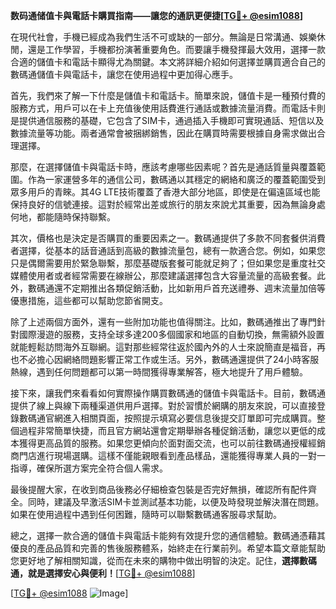 **数码通储值卡與電話卡購買指南——讓您的通訊更便捷[[TG💪+ @esim1088](https://t.me/s/esim1088)]**

在現代社會，手機已經成為我們生活不可或缺的一部分。無論是日常溝通、娛樂休閒，還是工作學習，手機都扮演著重要角色。而要讓手機發揮最大效用，選擇一款合適的儲值卡和電話卡顯得尤為關鍵。本文將詳細介紹如何選擇並購買適合自己的數碼通儲值卡與電話卡，讓您在使用過程中更加得心應手。

首先，我們來了解一下什麼是儲值卡和電話卡。簡單來說，儲值卡是一種預付費的服務方式，用戶可以在卡上充值後使用話費進行通話或數據流量消費。而電話卡則是提供通信服務的基礎，它包含了SIM卡，通過插入手機即可實現通話、短信以及數據流量等功能。兩者通常會被捆綁銷售，因此在購買時需要根據自身需求做出合理選擇。

那麼，在選擇儲值卡與電話卡時，應該考慮哪些因素呢？首先是通話質量與覆蓋範圍。作為一家運營多年的通信公司，數碼通以其穩定的網絡和廣泛的覆蓋範圍受到眾多用戶的青睞。其4G LTE技術覆蓋了香港大部分地區，即使是在偏遠區域也能保持良好的信號連接。這對於經常出差或旅行的朋友來說尤其重要，因為無論身處何地，都能隨時保持聯繫。

其次，價格也是決定是否購買的重要因素之一。數碼通提供了多款不同套餐供消費者選擇，從基本的話音通話到高級的數據流量包，總有一款適合您。例如，如果您只是偶爾需要用於緊急聯繫，那麼基礎版套餐可能就足夠了；但如果您是重度社交媒體使用者或者經常需要在線辦公，那麼建議選擇包含大容量流量的高級套餐。此外，數碼通還不定期推出各類促銷活動，比如新用戶首充送禮券、週末流量加倍等優惠措施，這些都可以幫助您節省開支。

除了上述兩個方面外，還有一些附加功能也值得關注。比如，數碼通推出了專門針對國際漫遊的服務，支持全球多達200多個國家和地區的自動切換，無需額外設置就能輕鬆訪問海外互聯網。這對那些經常往返於國內外的人士來說簡直是福音，再也不必擔心因網絡問題影響正常工作或生活。另外，數碼通還提供了24小時客服熱線，遇到任何問題都可以第一時間獲得專業解答，極大地提升了用戶體驗。

接下來，讓我們來看看如何實際操作購買數碼通的儲值卡與電話卡。目前，數碼通提供了線上與線下兩種渠道供用戶選擇。對於習慣於網購的朋友來說，可以直接登錄數碼通官網進入相關頁面，按照提示填寫必要信息後提交訂單即可完成購買。整個過程非常簡單快捷，而且官方網站還會定期舉辦各種促銷活動，讓您以更低的成本獲得更高品質的服務。如果您更傾向於面對面交流，也可以前往數碼通授權經銷商門店進行現場選購。這樣不僅能親眼看到產品樣品，還能獲得專業人員的一對一指導，確保所選方案完全符合個人需求。

最後提醒大家，在收到商品後務必仔細檢查包裝是否完好無損，確認所有配件齊全。同時，建議及早激活SIM卡並測試基本功能，以便及時發現並解決潛在問題。如果在使用過程中遇到任何困難，隨時可以聯繫數碼通客服尋求幫助。

總之，選擇一款合適的儲值卡與電話卡能夠有效提升您的通信體驗。數碼通憑藉其優良的產品品質和完善的售後服務體系，始終走在行業前列。希望本篇文章能幫助您更好地了解相關知識，從而在未來的購物中做出明智的決定。記住，**選擇數碼通，就是選擇安心與便利！**[[TG💪+ @esim1088](https://t.me/s/esim1088)]

[[TG💪+ @esim1088](https://t.me/s/esim1088) ![Image](https://i.postimg.cc/4NQfJmqS/Snipaste-2025-05-13-00-14-12.png)]